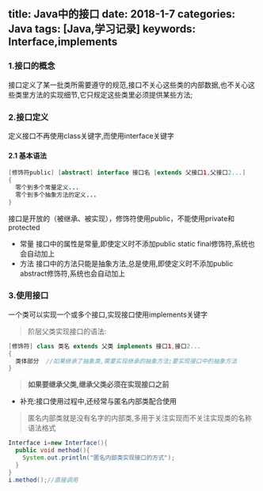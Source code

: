 title: Java中的接口
date: 2018-1-7
categories: Java
tags: [Java,学习记录]
keywords: Interface,implements
---
### 1.接口的概念
接口定义了某一批类所需要遵守的规范,接口不关心这些类的内部数据,也不关心这些类里方法的实现细节,它只规定这些类里必须提供某些方法;
### 2.接口定义
定义接口不再使用class关键字,而使用interface关键字
#### 2.1 基本语法
```Java
[修饰符public] [abstract] interface 接口名 [extends 父接口1,父接口2...]
{
  零个到多个常量定义...
  零个到多个抽象方法的定义...
}
```
接口是开放的（被继承、被实现），修饰符使用public，不能使用private和protected
- 常量
接口中的属性是常量,即使定义时不添加public static final修饰符,系统也会自动加上
- 方法
接口中的方法只能是抽象方法,总是使用,即使定义时不添加public abstract修饰符,系统也会自动加上
### 3.使用接口
一个类可以实现一个或多个接口,实现接口使用implements关键字
> 阶层父类实现接口的语法:
```java
[修饰符] class 类名 extends 父类 implements 接口1,接口2...
{
  类体部分  //如果继承了抽象类,需要实现继承的抽象方法;要实现接口中的抽象方法
}
```
> **如果要继承父类,继承父类必须在实现接口之前**

- 补充:接口使用过程中,还经常与匿名内部类配合使用
> 匿名内部类就是没有名字的内部类,多用于关注实现而不关注实现类的名称 
> 语法格式
```java
Interface i=new Interface(){
  public void method(){
    System.out.println("匿名内部类实现接口的方式");
  }
}
i.method();//直接调用
```